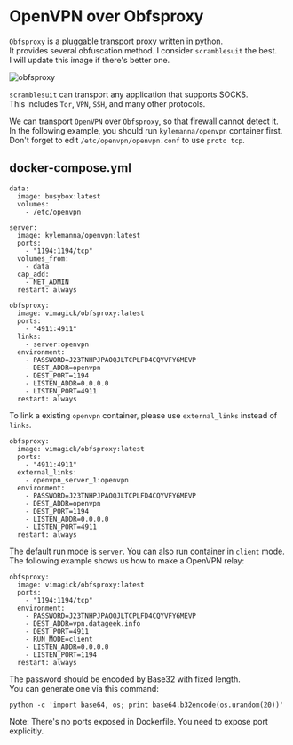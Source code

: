 OpenVPN over Obfsproxy
======================

`Obfsproxy` is a pluggable transport proxy written in python.  
It provides several obfuscation method. I consider `scramblesuit` the best.  
I will update this image if there's better one.

![obfsproxy](http://www.cs.kau.se/philwint/scramblesuit/images/big_picture.png)

`scramblesuit` can transport any application that supports SOCKS.  
This includes `Tor`, `VPN`, `SSH`, and many other protocols. 

We can transport `OpenVPN` over `Obfsproxy`, so that firewall cannot detect it.  
In the following example, you should run `kylemanna/openvpn` container first.  
Don't forget to edit `/etc/openvpn/openvpn.conf` to use `proto tcp`.  

## docker-compose.yml

```
data:
  image: busybox:latest
  volumes:
    - /etc/openvpn

server:
  image: kylemanna/openvpn:latest
  ports:
    - "1194:1194/tcp"
  volumes_from:
    - data
  cap_add:
    - NET_ADMIN
  restart: always

obfsproxy:
  image: vimagick/obfsproxy:latest
  ports:
    - "4911:4911"
  links:
    - server:openvpn
  environment:
    - PASSWORD=J23TNHPJPAOQJLTCPLFD4CQYVFY6MEVP
    - DEST_ADDR=openvpn
    - DEST_PORT=1194
    - LISTEN_ADDR=0.0.0.0
    - LISTEN_PORT=4911
  restart: always
```

To link a existing `openvpn` container, please use `external_links` instead of `links`.

```
obfsproxy:
  image: vimagick/obfsproxy:latest
  ports:
    - "4911:4911"
  external_links:
    - openvpn_server_1:openvpn
  environment:
    - PASSWORD=J23TNHPJPAOQJLTCPLFD4CQYVFY6MEVP
    - DEST_ADDR=openvpn
    - DEST_PORT=1194
    - LISTEN_ADDR=0.0.0.0
    - LISTEN_PORT=4911
  restart: always
```

The default run mode is `server`. You can also run container in `client` mode.  
The following example shows us how to make a OpenVPN relay:

```
obfsproxy:
  image: vimagick/obfsproxy:latest
  ports:
    - "1194:1194/tcp"
  environment:
    - PASSWORD=J23TNHPJPAOQJLTCPLFD4CQYVFY6MEVP
    - DEST_ADDR=vpn.datageek.info
    - DEST_PORT=4911
    - RUN_MODE=client
    - LISTEN_ADDR=0.0.0.0
    - LISTEN_PORT=1194
  restart: always
```

The password should be encoded by Base32 with fixed length.  
You can generate one via this command:

```
python -c 'import base64, os; print base64.b32encode(os.urandom(20))'
```

Note: There's no ports exposed in Dockerfile. You need to expose port explicitly.
